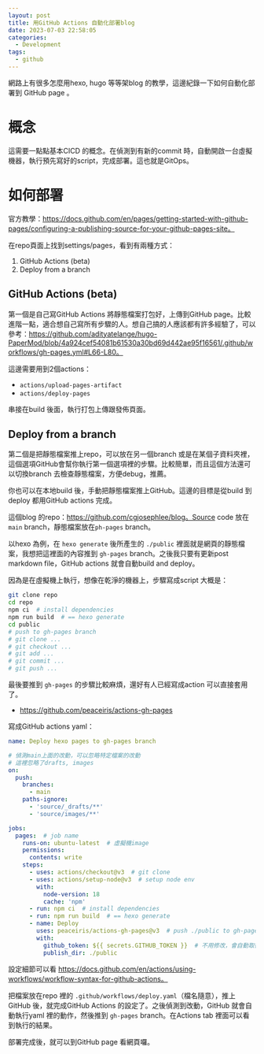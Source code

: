 ```yaml
---
layout: post
title: 用GitHub Actions 自動化部署blog
date: 2023-07-03 22:58:05
categories:
  - Development
tags:
  - github
---
```


網路上有很多怎麼用hexo, hugo 等等架blog 的教學，這邊紀錄一下如何自動化部署到 GitHub page 。

# 概念

這需要一點點基本CICD 的概念。在偵測到有新的commit 時，自動開啟一台虛擬機器，執行預先寫好的script，完成部署。這也就是GitOps。

# 如何部署

官方教學：https://docs.github.com/en/pages/getting-started-with-github-pages/configuring-a-publishing-source-for-your-github-pages-site。

在repo頁面上找到settings/pages，看到有兩種方式：

1. GitHub Actions (beta)
2. Deploy from a branch

## GitHub Actions (beta)

第一個是自己寫GitHub Actions 將靜態檔案打包好，上傳到GitHub page。比較進階一點，適合想自己寫所有步驟的人。想自己搞的人應該都有許多經驗了，可以參考：https://github.com/adityatelange/hugo-PaperMod/blob/4a924cef54081b61530a30bd69d442ae95f16561/.github/workflows/gh-pages.yml#L66-L80。

這邊需要用到2個actions：

- `actions/upload-pages-artifact`
- `actions/deploy-pages`

串接在build 後面，執行打包上傳跟發佈頁面。

## Deploy from a branch

第二個是把靜態檔案推上repo，可以放在另一個branch 或是在某個子資料夾裡，這個選項GitHub會幫你執行第一個選項裡的步驟。比較簡單，而且這個方法還可以切換branch 去檢查靜態檔案，方便debug，推薦。

你也可以在本地build 後，手動把靜態檔案推上GitHub。這邊的目標是從build 到deploy 都用GitHub actions 完成。

這個blog 的repo：https://github.com/cgjosephlee/blog。Source code 放在 `main` branch，靜態檔案放在`ph-pages` branch。

以hexo 為例，在 `hexo generate` 後所產生的 `./public` 裡面就是網頁的靜態檔案，我想把這裡面的內容推到 `gh-pages` branch。之後我只要有更新post markdown file，GitHub actions 就會自動build and deploy。

因為是在虛擬機上執行，想像在乾淨的機器上，步驟寫成script 大概是：

```bash
git clone repo
cd repo
npm ci  # install dependencies
npm run build  # == hexo generate
cd public
# push to gh-pages branch
# git clone ...
# git checkout ...
# git add ...
# git commit ...
# git push ...
```

最後要推到 `gh-pages` 的步驟比較麻煩，還好有人已經寫成action 可以直接套用了。

- https://github.com/peaceiris/actions-gh-pages

寫成GitHub actions yaml：

```yaml
name: Deploy hexo pages to gh-pages branch

# 偵測main上面的改動，可以忽略特定檔案的改動
# 這裡忽略了drafts, images
on:
  push:
    branches:
      - main
    paths-ignore:
      - 'source/_drafts/**'
      - 'source/images/**'

jobs:
  pages:  # job name
    runs-on: ubuntu-latest  # 虛擬機image
    permissions:
      contents: write
    steps:
      - uses: actions/checkout@v3  # git clone
      - uses: actions/setup-node@v3  # setup node env
        with:
          node-version: 18
          cache: 'npm'
      - run: npm ci  # install dependencies
      - run: npm run build  # == hexo generate
      - name: Deploy
        uses: peaceiris/actions-gh-pages@v3  # push ./public to gh-pages branch
        with:
          github_token: ${{ secrets.GITHUB_TOKEN }}  # 不用修改，會自動取得token
          publish_dir: ./public
```

設定細節可以看 https://docs.github.com/en/actions/using-workflows/workflow-syntax-for-github-actions。

把檔案放在repo 裡的 `.github/workflows/deploy.yaml`（檔名隨意），推上GitHub 後，就完成GitHub Actions 的設定了。之後偵測到改動，GitHub 就會自動執行yaml 裡的動作，然後推到 `gh-pages` branch。在Actions tab 裡面可以看到執行的結果。

部署完成後，就可以到GitHub page 看網頁囉。
